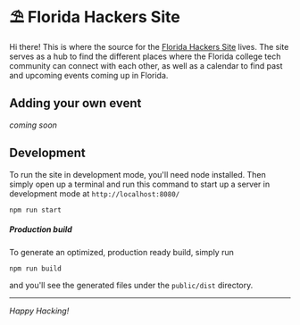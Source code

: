 # ⛱ Florida Hackers Site

Hi there! This is where the source for the [Florida Hackers Site](http://floridahackers.com) lives. The site serves as a hub to find the different places where the Florida college tech community can connect with each other, as well as a calendar to find past and upcoming events coming up in Florida. 

## Adding your own event

_coming soon_


## Development

To run the site in development mode, you'll need node installed. Then simply open up a terminal and run this command to start up a server in development mode at `http://localhost:8080/`

```
npm run start
```

##### Production build

To generate an optimized, production ready build, simply run 
```
npm run build
```
and you'll see the generated files under the `public/dist` directory. 

---

*Happy Hacking!*
